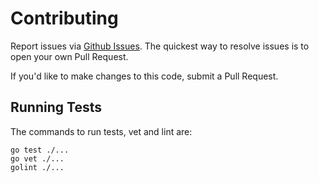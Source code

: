 # Contributing

Report issues via [Github Issues](https://github.com/handwritingio/deckard-bot/issues).
The quickest way to resolve issues is to open your own Pull Request.

If you'd like to make changes to this code, submit a Pull Request.

## Running Tests

The commands to run tests, vet and lint are:

    go test ./...
    go vet ./...
    golint ./...
